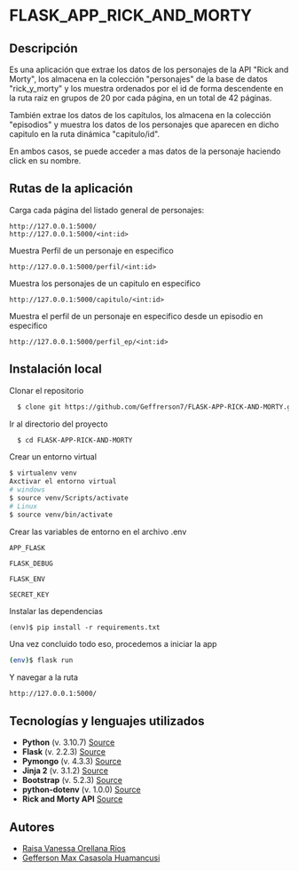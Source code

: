 
# FLASK_APP_RICK_AND_MORTY


## Descripción
Es una aplicación que extrae los datos de los personajes 
de la API "Rick and Morty", los almacena en la colección "personajes" 
de la base de datos "rick_y_morty" y los muestra ordenados por el id de forma 
descendente en la ruta raiz en grupos de 20 por cada página, en un total de 42 páginas. 

También extrae los datos de los capítulos, los almacena en la colección "episodios" y muestra los datos de los personajes que aparecen en dicho capitulo en la ruta dinámica
"capitulo/id". 

En ambos casos, se puede acceder a mas datos de la personaje haciendo click
en su nombre.
## Rutas de la aplicación
Carga cada página del listado general de personajes:
```
http://127.0.0.1:5000/
http://127.0.0.1:5000/<int:id>
```
Muestra Perfil de un personaje en especifico
```
http://127.0.0.1:5000/perfil/<int:id>
```
Muestra los personajes de un capitulo en especifico
```
http://127.0.0.1:5000/capitulo/<int:id>
```
Muestra el perfil de un personaje en especifico desde un episodio en especifico
```
http://127.0.0.1:5000/perfil_ep/<int:id>
```

## Instalación local

Clonar el repositorio
```bash
  $ clone git https://github.com/Geffrerson7/FLASK-APP-RICK-AND-MORTY.git
```
Ir al directorio del proyecto
```bash
  $ cd FLASK-APP-RICK-AND-MORTY
```
Crear un entorno virtual

```sh
$ virtualenv venv
Axctivar el entorno virtual
# windows
$ source venv/Scripts/activate
# Linux
$ source venv/bin/activate
```

Crear las variables de entorno en el archivo .env

`APP_FLASK`

`FLASK_DEBUG`

`FLASK_ENV`

`SECRET_KEY`


Instalar las dependencias
```
(env)$ pip install -r requirements.txt
```

Una vez concluido todo eso, procedemos a iniciar la app
```sh
(env)$ flask run
```

Y navegar a la ruta
```sh
http://127.0.0.1:5000/
```
## Tecnologías y lenguajes utilizados

* **Python** (v. 3.10.7) [Source](https://www.python.org/)
* **Flask** (v. 2.2.3)  [Source](https://flask.palletsprojects.com/en/2.2.x/)
* **Pymongo** (v. 4.3.3) [Source](https://pymongo.readthedocs.io/en/stable/)
* **Jinja 2** (v. 3.1.2) [Source](https://jinja.palletsprojects.com/en/3.1.x/)
* **Bootstrap** (v. 5.2.3) [Source](https://getbootstrap.com/docs/5.3/getting-started/introduction/)
* **python-dotenv** (v. 1.0.0) [Source](https://pypi.org/project/python-dotenv/)
* **Rick and Morty API** [Source](https://rickandmortyapi.com/documentation)

    
## Autores

- [Raisa Vanessa Orellana Rios](https://www.github.com/Raisa320)
- [Gefferson Max Casasola Huamancusi ](https://www.github.com/Geffrerson7)
